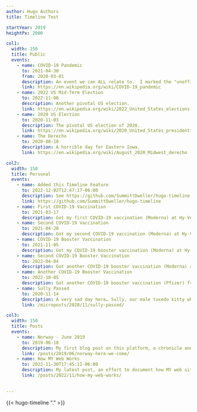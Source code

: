 ```yaml
---
author: Hugo Authors
title: Timeline Test

startYear: 2019
heightPx: 2000

col1:
  width: 150 
  title: Public
  events: 
    - name: COVID-19 Pandemic
      to: 2021-04-30
      from: 2020-03-01
      description: An event we can ALL relate to.  I marked the "unofficial" end of the pandemic as April 30, 2021, about 10 days after my second COVID-19 vaccination.  That's when I felt it was "safe" to get back out in the world.
      link: https://en.wikipedia.org/wiki/COVID-19_pandemic
    - name: 2022 US Mid-Term Election
      to: 2022-11-08
      description: Another pivotal US election.
      link: https://en.wikipedia.org/wiki/2022_United_States_elections
    - name: 2020 US Election
      to: 2020-11-03
      description: The pivotal US election of 2020.
      link: https://en.wikipedia.org/wiki/2020_United_States_presidential_election
    - name: The Derecho
      to: 2020-08-10
      description: A horrible day for Eastern Iowa.
      link: https://en.wikipedia.org/wiki/August_2020_Midwest_derecho

col2:
  width: 150 
  title: Personal
  events: 
    - name: Added this Timeline Feature
      to: 2022-12-02T12:47:17-06:00
      description: See https://github.com/SummittDweller/hugo-timeline for the code.
      link: https://github.com/SummittDweller/hugo-timeline
    - name: First COVID-19 Vaccination
      to: 2021-03-17
      description: Got my first COVID-19 vaccination (Moderna) at Hy-Vee pharmacy in Toledo.
    - name: Second COVID-19 Vaccination
      to: 2021-04-20
      description: Got my second COVID-19 vaccination (Moderna) at Hy-Vee pharmacy in Toledo.
    - name: COVID-19 Booster Vaccination
      to: 2021-11-05
      description: Got my COVID-19 booster vaccination (Moderna) at Hy-Vee pharmacy in Toledo.
    - name: Second COVID-19 Booster Vaccination
      to: 2022-04-04
      description: Got another COVID-19 booster vaccination (Moderna) at Hy-Vee pharmacy in Toledo.
    - name: Another COVID-19 Booster Vaccination
      to: 2022-10-05
      description: Got another COVID-19 booster vaccination (Pfizer) from Grinnell Hy-Vee pharmacy compliments of their mobile clinic on campus at Grinnell College.
    - name: Sully Passed
      to: 2020-11-14
      description: A very sad day here… Sully, our male tuxedo kitty who was only about 8 years old has passed.
      link: /microposts/2020/11/sully-passed/

col3:
  width: 150 
  title: Posts
  events: 
    - name: Norway - June 2019
      to: 2019-06-18
      description: My first blog post on this platform, a chronicle and photos from an epic vacation in Norway.
      link: /posts/2019/06/norway-here-we-come/
    - name: How MY Web Works
      to: 2022-11-30T17:45:11-06:00
      description: My latest post, an effort to document how MY web sites are orgianized.
      link: /posts/2022/11/how-my-web-works/
  

---
```


{{< hugo-timeline "." >}}


